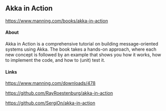 ## Akka in Action

https://www.manning.com/books/akka-in-action

#### About

Akka in Action is a comprehensive tutorial on building message-oriented systems using Akka.
The book takes a hands-on approach, where each new concept is followed by an example that shows you how it works,
how to implement the code, and how to (unit) test it.

#### Links

https://www.manning.com/downloads/478

https://github.com/RayRoestenburg/akka-in-action

https://github.com/SergiOn/akka-in-action


